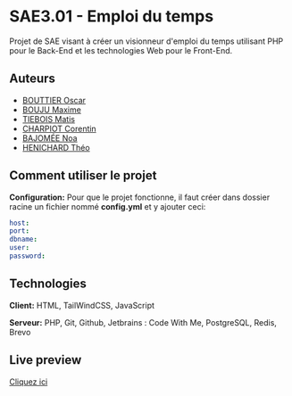 # SAE3.01 - Emploi du temps

Projet de SAE visant à créer un visionneur d'emploi du temps utilisant PHP pour le Back-End et les technologies Web pour le Front-End.
## Auteurs

- [BOUTTIER Oscar](https://www.github.com/Curiosow)
- [BOUJU Maxime](https://www.github.com/BoujuMaxime)
- [TIEBOIS Matis](https://www.github.com/MatisT05)
- [CHARPIOT Corentin](https://www.github.com/CorentinChr)
- [BAJOMÉE Noa](https://www.github.com/NoaBaj)
- [HENICHARD Théo](https://www.github.com/TheoHenichard)

## Comment utiliser le projet
**Configuration:** Pour que le projet fonctionne, il faut créer dans dossier racine un fichier nommé **config.yml** et y ajouter ceci:
```yaml
host: 
port: 
dbname: 
user: 
password: 
```

## Technologies

**Client:** HTML, TailWindCSS, JavaScript

**Serveur:** PHP, Git, Github, Jetbrains : Code With Me, PostgreSQL, Redis, Brevo

## Live preview
[Cliquez ici](http://87.106.121.50/vue/Dashboard.php)
